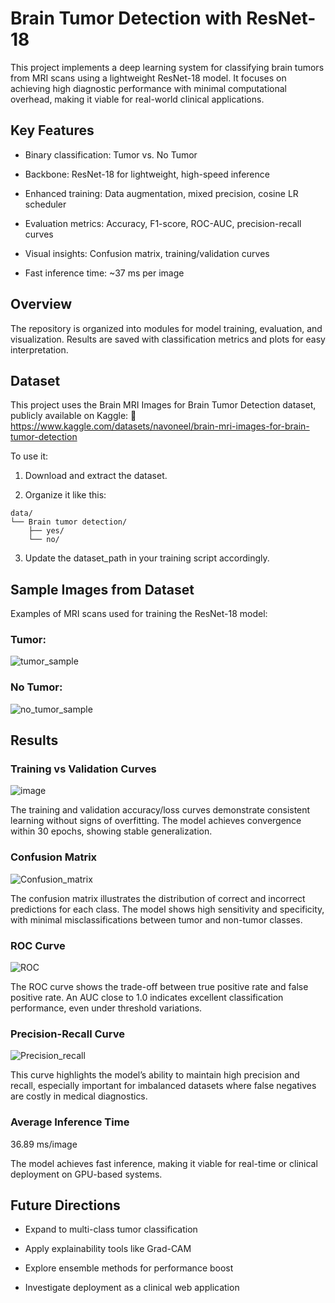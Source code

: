 # Brain Tumor Detection with ResNet-18

This project implements a deep learning system for classifying brain tumors from MRI scans using a lightweight ResNet-18 model. It focuses on achieving high diagnostic performance with minimal computational overhead, making it viable for real-world clinical applications.
## Key Features

  - Binary classification: Tumor vs. No Tumor

  - Backbone: ResNet-18 for lightweight, high-speed inference

  - Enhanced training: Data augmentation, mixed precision, cosine LR scheduler

  - Evaluation metrics: Accuracy, F1-score, ROC-AUC, precision-recall curves

  - Visual insights: Confusion matrix, training/validation curves

  - Fast inference time: ~37 ms per image

## Overview

The repository is organized into modules for model training, evaluation, and visualization. Results are saved with classification metrics and plots for easy interpretation.

## Dataset

This project uses the Brain MRI Images for Brain Tumor Detection dataset, publicly available on Kaggle:
🔗 https://www.kaggle.com/datasets/navoneel/brain-mri-images-for-brain-tumor-detection

To use it:

  1. Download and extract the dataset.

  2. Organize it like this:

    data/
    └── Brain tumor detection/
        ├── yes/
        └── no/

  3. Update the dataset_path in your training script accordingly.



## Sample Images from Dataset

Examples of MRI scans used for training the ResNet-18 model:

### Tumor: 

![tumor_sample](https://github.com/user-attachments/assets/955f23c8-c43a-44e3-b40d-ea32ffd77144)


### No Tumor:

![no_tumor_sample](https://github.com/user-attachments/assets/226968a1-0e98-4fab-abd0-ae74b5c39482)


## Results

### Training vs Validation Curves
![image](https://github.com/user-attachments/assets/2a8ed615-46e4-4070-8277-394e7a03f479)

The training and validation accuracy/loss curves demonstrate consistent learning without signs of overfitting. The model achieves convergence within 30 epochs, showing stable generalization.

### Confusion Matrix

![Confusion_matrix](https://github.com/user-attachments/assets/88164a2c-e36c-4535-afc0-e3e8ffe0cda0)

The confusion matrix illustrates the distribution of correct and incorrect predictions for each class. The model shows high sensitivity and specificity, with minimal misclassifications between tumor and non-tumor classes.

### ROC Curve

![ROC](https://github.com/user-attachments/assets/89ae5ca7-dac4-404b-aff0-c31d1e365a30)

The ROC curve shows the trade-off between true positive rate and false positive rate. An AUC close to 1.0 indicates excellent classification performance, even under threshold variations.

### Precision-Recall Curve

![Precision_recall](https://github.com/user-attachments/assets/b487eaab-a008-484a-926e-3d525aa0e0aa)

This curve highlights the model’s ability to maintain high precision and recall, especially important for imbalanced datasets where false negatives are costly in medical diagnostics.

### Average Inference Time

  36.89 ms/image
  
  The model achieves fast inference, making it viable for real-time or clinical deployment on GPU-based systems.
## Future Directions

   - Expand to multi-class tumor classification

   - Apply explainability tools like Grad-CAM

   - Explore ensemble methods for performance boost

   - Investigate deployment as a clinical web application
